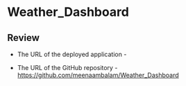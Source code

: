# Weather_Dashboard


## Review

* The URL of the deployed application - 

* The URL of the GitHub repository - https://github.com/meenaambalam/Weather_Dashboard